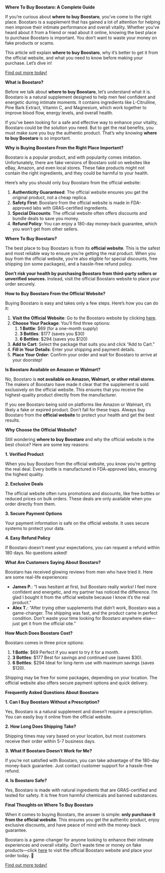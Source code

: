 ﻿**Where To Buy Boostaro: A Complete Guide**

If you’re curious about **where to buy Boostaro**, you’ve come to the right place. Boostaro is a supplement that has gained a lot of attention for helping men improve their intimate performance and overall vitality. Whether you’ve heard about it from a friend or read about it online, knowing the best place to purchase Boostaro is important. You don’t want to waste your money on fake products or scams.

This article will explain **where to buy Boostaro**, why it’s better to get it from the official website, and what you need to know before making your purchase. Let’s dive in!

<a href="https://boostaro.org/" target="_blank">Find out more today!</a>

**What is Boostaro?**

Before we talk about **where to buy Boostaro**, let’s understand what it is. Boostaro is a natural supplement designed to help men feel confident and energetic during intimate moments. It contains ingredients like L-Citrulline, Pine Bark Extract, Vitamin C, and Magnesium, which work together to improve blood flow, energy levels, and overall health.

If you’ve been looking for a safe and effective way to enhance your vitality, Boostaro could be the solution you need. But to get the real benefits, you must make sure you buy the authentic product. That’s why knowing **where to buy Boostaro** is so important.

**Why is Buying Boostaro From the Right Place Important?**

Boostaro is a popular product, and with popularity comes imitation. Unfortunately, there are fake versions of Boostaro sold on websites like eBay, Amazon, and even local stores. These fake products might not contain the right ingredients, and they could be harmful to your health.

Here’s why you should only buy Boostaro from the official website:

1. **Authenticity Guaranteed**: The official website ensures you get the original product, not a cheap replica.
1. **Safety First**: Boostaro from the official website is made in FDA-approved labs with GRAS-certified ingredients.
1. **Special Discounts**: The official website often offers discounts and bundle deals to save you money.
1. **Refund Policy**: You can enjoy a 180-day money-back guarantee, which you won’t get from other sellers.

**Where To Buy Boostaro?**

The best place to buy Boostaro is from its **official website**. This is the safest and most reliable way to ensure you’re getting the real product. When you buy from the official website, you’re also eligible for special discounts, free shipping (on some packages), and a hassle-free refund policy.

**Don’t risk your health by purchasing Boostaro from third-party sellers or unverified sources.** Instead, visit the official Boostaro website to place your order securely.

**How to Buy Boostaro From the Official Website?**

Buying Boostaro is easy and takes only a few steps. Here’s how you can do it:

1. **Visit the Official Website**: Go to the Boostaro website by clicking [here]().
1. **Choose Your Package**: You’ll find three options:
   1. **1 Bottle**: $69 (for a one-month supply)
   1. **3 Bottles**: $177 (saves you $30)
   1. **6 Bottles**: $294 (saves you $120)
1. **Add to Cart**: Select the package that suits you and click “Add to Cart.”
1. **Fill in Your Details**: Enter your shipping and payment details.
1. **Place Your Order**: Confirm your order and wait for Boostaro to arrive at your doorstep!

**Is Boostaro Available on Amazon or Walmart?**

No, Boostaro is **not available on Amazon, Walmart, or other retail stores**. The makers of Boostaro have made it clear that the supplement is sold exclusively on the official website. This ensures that you receive the highest-quality product directly from the manufacturer.

If you see Boostaro being sold on platforms like Amazon or Walmart, it’s likely a fake or expired product. Don’t fall for these traps. Always buy Boostaro from the **official website** to protect your health and get the best results.

**Why Choose the Official Website?**

Still wondering **where to buy Boostaro** and why the official website is the best choice? Here are some key reasons:

**1. Verified Product**

When you buy Boostaro from the official website, you know you’re getting the real deal. Every bottle is manufactured in FDA-approved labs, ensuring the highest quality.

**2. Exclusive Deals**

The official website often runs promotions and discounts, like free bottles or reduced prices on bulk orders. These deals are only available when you order directly from them.

**3. Secure Payment Options**

Your payment information is safe on the official website. It uses secure systems to protect your data.

**4. Easy Refund Policy**

If Boostaro doesn’t meet your expectations, you can request a refund within 180 days. No questions asked!

**What Are Customers Saying About Boostaro?**

Boostaro has received glowing reviews from men who have tried it. Here are some real-life experiences:

- **James P.**: “I was hesitant at first, but Boostaro really works! I feel more confident and energetic, and my partner has noticed the difference. I’m glad I bought it from the official website because I know it’s the real product.”
- **Alex T.**: “After trying other supplements that didn’t work, Boostaro was a game-changer. The shipping was fast, and the product came in perfect condition. Don’t waste your time looking for Boostaro anywhere else—just get it from the official site.”

**How Much Does Boostaro Cost?**

Boostaro comes in three price options:

1. **1 Bottle**: $69
   Perfect if you want to try it for a month.
1. **3 Bottles**: $177
   Best for savings and continued use (saves $30).
1. **6 Bottles**: $294
   Ideal for long-term use with maximum savings (saves $120).

Shipping may be free for some packages, depending on your location. The official website also offers secure payment options and quick delivery.

**Frequently Asked Questions About Boostaro**

**1. Can I Buy Boostaro Without a Prescription?**

Yes, Boostaro is a natural supplement and doesn’t require a prescription. You can easily buy it online from the official website.

**2. How Long Does Shipping Take?**

Shipping times may vary based on your location, but most customers receive their order within 5-7 business days.

**3. What If Boostaro Doesn’t Work for Me?**

If you’re not satisfied with Boostaro, you can take advantage of the 180-day money-back guarantee. Just contact customer support for a hassle-free refund.

**4. Is Boostaro Safe?**

Yes, Boostaro is made with natural ingredients that are GRAS-certified and tested for safety. It is free from harmful chemicals and banned substances.

**Final Thoughts on Where To Buy Boostaro**

When it comes to buying Boostaro, the answer is simple: **only purchase it from the official website**. This ensures you get the authentic product, enjoy exclusive discounts, and have peace of mind with the money-back guarantee.

Boostaro is a game-changer for anyone looking to enhance their intimate experiences and overall vitality. Don’t waste time or money on fake products—click [here]() to visit the official Boostaro website and place your order today. 🚀

<a href="https://boostaro.org/" target="_blank">Find out more today!</a>
